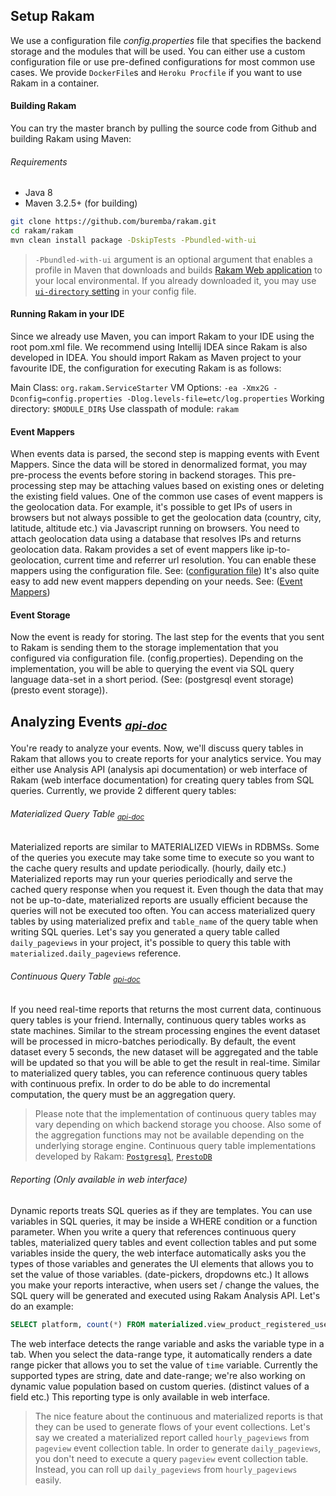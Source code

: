 ## Setup Rakam
We use a configuration file *config.properties* file that specifies the backend storage and the modules that will be used. You can either use a custom configuration file or use pre-defined configurations for most common use cases. We provide `DockerFile`s and `Heroku Procfile` if you want to use Rakam in a container.

#### Building Rakam
You can try the master branch by pulling the source code from Github and building Rakam using Maven:

###### Requirements
- Java 8
- Maven 3.2.5+ (for building)

```sh
git clone https://github.com/buremba/rakam.git
cd rakam/rakam
mvn clean install package -DskipTests -Pbundled-with-ui
```
> `-Pbundled-with-ui` argument is an optional argument that enables a profile in Maven that downloads and builds [Rakam Web application](//github.com/buremba/rakam-ui) to your local environmental. If you already downloaded it, you may use [`ui-directory` setting](//getrakam.com/config#org.rakam.ui.RakamUIModule) in your config file.

#### Running Rakam in your IDE
Since we already use Maven, you can import Rakam to your IDE using the root pom.xml file. We recommend using Intellij IDEA since Rakam is also developed in IDEA. You should import Rakam as Maven project to your favourite IDE, the configuration for executing Rakam is as follows:

Main Class: `org.rakam.ServiceStarter`
VM Options: `-ea -Xmx2G -Dconfig=config.properties -Dlog.levels-file=etc/log.properties`
Working directory: `$MODULE_DIR$`
Use classpath of module: `rakam`

#### Event Mappers
When events data is parsed, the second step is mapping events with Event Mappers. Since the data will be stored in denormalized format, you may pre-process the events before storing in backend storages. This pre-processing step may be attaching values based on existing ones or deleting the existing field values.
One of the common use cases of event mappers is the geolocation data. For example, it's possible to get IPs of users in browsers but not always possible to get the geolocation data (country, city, latitude, altitude etc.) via Javascript running on browsers. You need to attach geolocation data using a database that resolves IPs and returns geolocation data.
Rakam provides a set of event mappers like ip-to-geolocation, current time and referrer url resolution. You can enable these mappers using the configuration file. See: ([configuration file]()) It's also quite easy to add new event mappers depending on your needs. See: ([Event Mappers]())

#### Event Storage
Now the event is ready for storing. The last step for the events that you sent to Rakam is sending them to the storage implementation that you configured via configuration file. (config.properties). Depending on the implementation, you will be able to querying the event via SQL query language data-set in a short period. (See: (postgresql event storage) (presto event storage)).

## Analyzing Events <sub>*[api-doc](//getrakam.com/api?tags=event,query)*</sub>
You're ready to analyze your events. Now, we'll discuss query tables in Rakam that allows you to create reports for your analytics service. You may either use Analysis API (analysis api documentation) or web interface of Rakam (web interface documentation) for creating query tables from SQL queries. Currently, we provide 2 different query tables:

###### Materialized Query Table <sub>*[api-doc](//getrakam.com/api?tags=materialized-table)*</sub>
Materialized reports are similar to MATERIALIZED VIEWs in RDBMSs. Some of the queries you execute may take some time to execute so you want to the cache query results and update periodically. (hourly, daily etc.) Materialized reports may run your queries periodically and serve the cached query response when you request it. Even though the data that may not be up-to-date, materialized reports are usually efficient because the queries will not be executed too often. You can access materialized query tables by using materialized prefix and `table_name` of the query table when writing SQL queries. Let's say you generated a query table called `daily_pageviews` in your project, it's possible to query this table with `materialized.daily_pageviews` reference.

###### Continuous Query Table <sub>*[api-doc](//getrakam.com/api?tags=continuous-query)*</sub>
If you need real-time reports that returns the most current data, continuous query tables is your friend. Internally, continuous query tables works as state machines. Similar to the stream processing engines the event dataset will be processed in micro-batches periodically. By default, the event dataset every 5 seconds, the new dataset will be aggregated and the table will be updated so that you will be able to get the result in real-time. Similar to materialized query tables, you can reference continuous query tables with continuous prefix. In order to do be able to do incremental computation, the query must be an aggregation query.
> Please note that the implementation of continuous query tables may vary depending on which backend storage you choose. Also some of the aggregation functions may not be available depending on the underlying storage engine. Continuous query table implementations developed by Rakam: [`Postgresql`](//getrakam.com/doc/PrestoDB-Backend#continuousquerytables), [`PrestoDB`](//getrakam.com/doc/Postgresql-Backend#continuousquerytables)

###### Reporting (Only available in web interface)
Dynamic reports treats SQL queries as if they are templates. You can use variables in SQL queries, it may be inside a WHERE condition or a function parameter. When you write a query that references continuous query tables, materialized query tables and event collection tables and put some variables inside the query, the web interface automatically asks you the types of those variables and generates the UI elements that allows you to set the value of those variables. (date-pickers, dropdowns etc.) It allows you make your reports interactive, when users set / change the values, the SQL query will be generated and executed using Rakam Analysis API. Let's do an example:
```sql
SELECT platform, count(*) FROM materialized.view_product_registered_user WHERE to_timestamp(time) > {time} AND to_timestamp(time) < {time} GROUP BY 1
```
The web interface detects the range variable and asks the variable type in a tab. When you select the data-range type, it automatically renders a date range picker that allows you to set the value of `time` variable.
Currently the supported types are string, date and date-range; we're also working on dynamic value population based on custom queries. (distinct values of a field etc.) This reporting type is only available in web interface.

> The nice feature about the continuous and materialized reports is that they can be used to generate flows of your event collections. Let's say we created a materialized report called `hourly_pageviews` from `pageview` event collection table. In order to generate `daily_pageviews`, you don't need to execute a query `pageview` event collection table. Instead, you can roll up `daily_pageviews` from `hourly_pageviews` easily.
